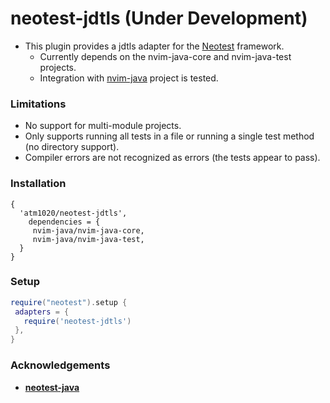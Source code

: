 # neotest-jdtls (Under Development)
* This plugin provides a jdtls adapter for the [Neotest](https://github.com/rcarriga/neotest) framework.
    * Currently depends on the nvim-java-core and nvim-java-test projects.
    * Integration with [nvim-java](https://github.com/nvim-java/nvim-java) project is tested.

### Limitations
- No support for multi-module projects.
- Only supports running all tests in a file or running a single test method (no directory support).
- Compiler errors are not recognized as errors (the tests appear to pass).

### Installation

```
{
  'atm1020/neotest-jdtls', 
    dependencies = {
     nvim-java/nvim-java-core,
     nvim-java/nvim-java-test,
  }
}
```


### Setup

```lua
require("neotest").setup {
 adapters = {
   require('neotest-jdtls')
 },
}
```

### Acknowledgements
- **[neotest-java](https://github.com/rcasia/neotest-java)**
